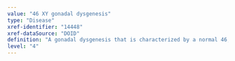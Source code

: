 ```yaml
---
value: "46 XY gonadal dysgenesis"
type: "Disease"
xref-identifier: "14448"
xref-dataSource: "DOID"
definition: "A gonadal dysgenesis that is characterized by a normal 46,XY karyotype along with a progressive loss of germ cells on the developing gonads of an embryo.|The term 46,XY DSD has replaced the following terms Male pseudohermaphrodite, Undervirilization of an XY male, Undermasculinization of an XY male, Mixed gonadal dysgenesis, Partial gonadal dysgenesis. OMIM mapping confirmed by DO. [SN]. OMIM mapping confirmed by DO. [LS]."
level: "4"
---
```

